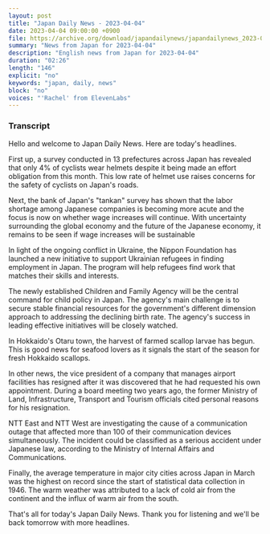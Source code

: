 ```yaml
---
layout: post
title: "Japan Daily News - 2023-04-04"
date: 2023-04-04 09:00:00 +0900
file: https://archive.org/download/japandailynews/japandailynews_2023-04-04.mp3
summary: "News from Japan for 2023-04-04"
description: "English news from Japan for 2023-04-04"
duration: "02:26" 
length: "146"
explicit: "no" 
keywords: "japan, daily, news"
block: "no" 
voices: "'Rachel' from ElevenLabs"
---
```


### Transcript

Hello and welcome to Japan Daily News. Here are today's headlines.

First up, a survey conducted in 13 prefectures across Japan has revealed that only 4% of cyclists wear helmets despite it being made an effort obligation from this month. This low rate of helmet use raises concerns for the safety of cyclists on Japan's roads.

Next, the bank of Japan's "tankan" survey has shown that the labor shortage among Japanese companies is becoming more acute and the focus is now on whether wage increases will continue. With uncertainty surrounding the global economy and the future of the Japanese economy, it remains to be seen if wage increases will be sustainable

In light of the ongoing conflict in Ukraine, the Nippon Foundation has launched a new initiative to support Ukrainian refugees in finding employment in Japan. The program will help refugees find work that matches their skills and interests.

The newly established Children and Family Agency will be the central command for child policy in Japan. The agency's main challenge is to secure stable financial resources for the government's different dimension approach to addressing the declining birth rate. The agency's success in leading effective initiatives will be closely watched.

In Hokkaido's Otaru town, the harvest of farmed scallop larvae has begun. This is good news for seafood lovers as it signals the start of the season for fresh Hokkaido scallops.

In other news, the vice president of a company that manages airport facilities has resigned after it was discovered that he had requested his own appointment. During a board meeting two years ago, the former Ministry of Land, Infrastructure, Transport and Tourism officials cited personal reasons for his resignation.

NTT East and NTT West are investigating the cause of a communication outage that affected more than 100 of their communication devices simultaneously. The incident could be classified as a serious accident under Japanese law, according to the Ministry of Internal Affairs and Communications.

Finally, the average temperature in major city cities across Japan in March was the highest on record since the start of statistical data collection in 1946. The warm weather was attributed to a lack of cold air from the continent and the influx of warm air from the south.

That's all for today's Japan Daily News. Thank you for listening and we'll be back tomorrow with more headlines.

